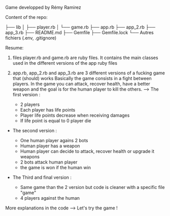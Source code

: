 Game developped by Rémy Ramirez

Content of the repo:

├── lib
│   ├── player.rb
│   └── game.rb
├── app.rb
├── app_2.rb
├── app_3.rb
├── README.md
├── Gemfile
├── Gemfile.lock
└── Autres fichiers (.env, .gitignore)

Resume:
1) files player.rb and game.rb are ruby files.
   It contains the main classes used in the different versions of the app ruby files
   
2) app.rb, app_2.rb and app_3.rb are 3 different versions of a fucking game that (should) works
Basically the game consists in a fight between players. In the game you can attack, recover health, have a better weapon and the goal is for the human player to kill the others.
--> The first version :
    - 2 players
    - Each player has life points
    - Player life points decrease when receiving damages
    - If life point is equal to 0 player die

- The second version :
    - One human player agains 2 bots
    - Human player has a weapon
    - Human player can decide to attack, recover health or upgrade it weapons
    - 2 bots attack human player
    - the game is won if the human win
    
- The Third and final version :
    - Same game than the 2 version but code is cleaner with a specific file "game"
    - 4 players against the human
    
 
 More explanations in the code
 --> Let's try the game !
   
